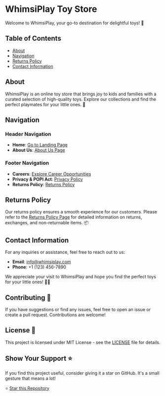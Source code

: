 # WhimsiPlay Toy Store

Welcome to WhimsiPlay, your go-to destination for delightful toys! 🎉

## Table of Contents
- [About](#about)
- [Navigation](#navigation)
- [Returns Policy](#returns-policy)
- [Contact Information](#contact-information)

## About

WhimsiPlay is an online toy store that brings joy to kids and families with a curated selection of high-quality toys. Explore our collections and find the perfect playmates for your little ones. 🚀

## Navigation

### Header Navigation
- **Home**: [Go to Landing Page](https://maltsh.github.io/WhimsiPlay/)
- **About Us**: [About Us Page](https://maltsh.github.io/WhimsiPlay/AboutUs/index.html)

### Footer Navigation
- **Careers**: [Explore Career Opportunities](https://maltsh.github.io/WhimsiPlay/Careers/index.html)
- **Privacy & POPI Act**: [Privacy Policy](https://maltsh.github.io/WhimsiPlay/PrivacyPolicy/index.html)
- **Returns Policy**: [Returns Policy](https://maltsh.github.io/WhimsiPlay/ReturnsPolicy/index.html)

## Returns Policy

Our returns policy ensures a smooth experience for our customers. Please refer to the [Returns Policy Page](https://maltsh.github.io/WhimsiPlay/ReturnsPolicy/index.html) for detailed information on returns, exchanges, and non-returnable items. 📦

## Contact Information

For any inquiries or assistance, feel free to reach out to us:

- **Email**: info@whimsiplay.com
- **Phone**: +1 (123) 456-7890

We appreciate your visit to WhimsiPlay and hope you find the perfect toys for your little ones! 🐶🐱

## Contributing 🤝

If you have suggestions or find any issues, feel free to open an issue or create a pull request. Contributions are welcome!

## License 📄

This project is licensed under MIT License - see the [LICENSE](LICENSE) file for details.

## Show Your Support ⭐

If you find this project useful, consider giving it a star on GitHub. It's a small gesture that means a lot!

⭐ [Star this Repository](https://maltsh.github.io/WhimsiPlay/)


